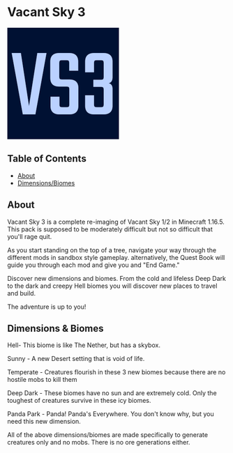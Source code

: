 # Vacant Sky 3
![alt text](https://github.com/Drakma/VacantSky3/blob/master/icons/VS3-256.png?raw=true)

## Table of Contents

- [About](#about)
- [Dimensions/Biomes](#dims)

## About <a name = "about"></a>

Vacant Sky 3 is a complete re-imaging of Vacant Sky 1/2 in Minecraft 1.16.5.  This pack is supposed to be moderately difficult but not so difficult that you'll rage quit.

As you start standing on the top of a tree, navigate your way through the different mods in sandbox style gameplay.  alternatively, the Quest Book will guide you through each mod and give you and "End Game."

Discover new dimensions and biomes.  From the cold and lifeless Deep Dark to the dark and creepy Hell biomes you will discover new places to travel and build.

The adventure is up to you!

## Dimensions & Biomes <a name = "dims"></a>

Hell- This biome is like The Nether, but has a skybox.

Sunny - A new Desert setting that is void of life.

Temperate - Creatures flourish in these 3 new biomes because there are no hostile mobs to kill them

Deep Dark - These biomes have no sun and are extremely cold.  Only the toughest of creatures survive in these icy biomes.

Panda Park - Panda! Panda's Everywhere.  You don't know why, but you need this new dimension.

All of the above dimensions/biomes are made specifically to generate creatures only and no mobs.  There is no ore generations either.


